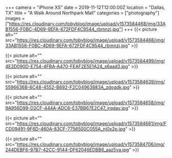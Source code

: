 +++
camera = "iPhone XS"
date = 2019-11-12T12:00:00Z
location = "Dallas, TX"
title = "A Walk Around Northpark Mall"
categories = ["photography"]
images = ["https://res.cloudinary.com/tobyblog/image/upload/v1573584468/img/33AB1556-F0BC-4D69-9EFA-672FDF4C9544_rbmnzj.jpg"]
+++
{{< picture alt="" src="https://res.cloudinary.com/tobyblog/image/upload/v1573584468/img/33AB1556-F0BC-4D69-9EFA-672FDF4C9544_rbmnzj.jpg" >}}  
<!--more-->

{{< picture alt="" src="https://res.cloudinary.com/tobyblog/image/upload/v1573584499/img/4E2D090D-E754-4FBA-A470-FEAF2E5E1A24_s6aad3.jpg" >}}  

{{< picture alt="" src="https://res.cloudinary.com/tobyblog/image/upload/v1573584639/img/5596636B-6C48-4552-B692-F2C04963883A_zdogdk.jpg" >}}  

{{< picture alt="" src="https://res.cloudinary.com/tobyblog/image/upload/v1573584658/img/9A956D99-D2CF-444A-ADC6-E37BB67E2C47_jrqdav.jpg" >}}  

{{< picture alt="" src="https://res.cloudinary.com/tobyblog/image/upload/v1573584681/img/FCD09491-9F6D-460A-83CF-7756500C055A_nj0x2p.jpg" >}}  

{{< picture alt="" src="https://res.cloudinary.com/tobyblog/image/upload/v1573584706/img/244DEBF6-97B7-42CC-9144-DF62046EDBB6_aaz5va.jpg" >}}
